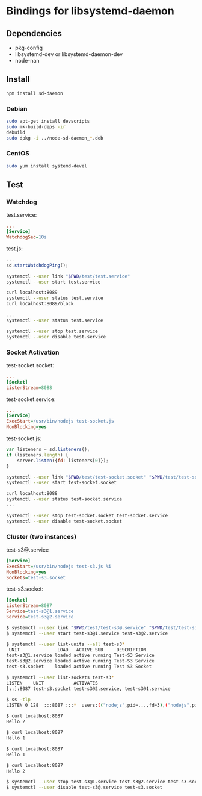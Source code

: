 # Bindings for libsystemd-daemon #

## Dependencies ##
* pkg-config
* libsystemd-dev or libsystemd-daemon-dev
* node-nan

## Install ##
```bash
npm install sd-daemon
```

### Debian ###
```bash
sudo apt-get install devscripts
sudo mk-build-deps -ir
debuild
sudo dpkg -i ../node-sd-daemon_*.deb
```

### CentOS ###
```bash
sudo yum install systemd-devel
```

## Test ##

### Watchdog ###

test.service:
```ini
...
[Service]
WatchdogSec=10s
```

test.js:
```javascript
...
sd.startWatchdogPing();
```

```bash
systemctl --user link "$PWD/test/test.service"
systemctl --user start test.service

curl localhost:8089
systemctl --user status test.service
curl localhost:8089/block

...
systemctl --user status test.service

systemctl --user stop test.service
systemctl --user disable test.service
```

### Socket Activation ###

test-socket.socket:
```ini
...
[Socket]
ListenStream=8088
```

test-socket.service:
```ini
...
[Service]
ExecStart=/usr/bin/nodejs test-socket.js
NonBlocking=yes
```

test-socket.js:
```javascript
var listeners = sd.listeners();
if (listeners.length) {
    server.listen({fd: listeners[0]});
}
```

```bash
systemctl --user link "$PWD/test/test-socket.socket" "$PWD/test/test-socket.service"
systemctl --user start test-socket.socket

curl localhost:8088
systemctl --user status test-socket.service
...

systemctl --user stop test-socket.socket test-socket.service
systemctl --user disable test-socket.socket
```

### Cluster (two instances) ###

test-s3@.service
```ini
[Service]
ExecStart=/usr/bin/nodejs test-s3.js %i
NonBlocking=yes
Sockets=test-s3.socket
```

test-s3.socket:
```ini
[Socket]
ListenStream=8087
Service=test-s3@1.service
Service=test-s3@2.service
```

```bash
$ systemctl --user link "$PWD/test/test-s3@.service" "$PWD/test/test-s3.socket"
$ systemctl --user start test-s3@1.service test-s3@2.service

$ systemctl --user list-units --all test-s3*
 UNIT              LOAD   ACTIVE SUB     DESCRIPTION
test-s3@1.service loaded active running Test-S3 Service
test-s3@2.service loaded active running Test-S3 Service
test-s3.socket    loaded active running Test S3 Socket

$ systemctl --user list-sockets test-s3*
LISTEN    UNIT           ACTIVATES
[::]:8087 test-s3.socket test-s3@2.service, test-s3@1.service

$ ss -tlp
LISTEN 0 128  :::8087 :::*  users:(("nodejs",pid=...,fd=3),("nodejs",pid=...,fd=3),("systemd",pid=...,fd=...))

$ curl localhost:8087
Hello 2

$ curl localhost:8087
Hello 1

$ curl localhost:8087
Hello 1

$ curl localhost:8087
Hello 2

$ systemctl --user stop test-s3@1.service test-s3@2.service test-s3.socket
$ systemctl --user disable test-s3@.service test-s3.socket
```
